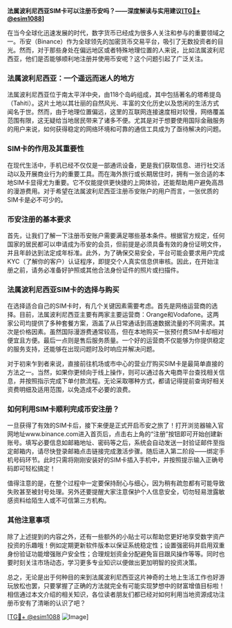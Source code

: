 **法属波利尼西亚SIM卡可以注册币安吗？——深度解读与实用建议[[TG💪+ @esim1088](https://t.me/s/esim1088)]**

在当今全球化迅速发展的时代，数字货币已经成为很多人关注和参与的重要领域之一。币安（Binance）作为全球领先的加密货币交易平台，吸引了无数投资者的目光。然而，对于那些身处在偏远地区或者特殊地理位置的人来说，比如法属波利尼西亚，他们是否能够顺利地注册并使用币安呢？这个问题引起了广泛关注。

### 法属波利尼西亚：一个遥远而迷人的地方

法属波利尼西亚位于南太平洋中央，由118个岛屿组成，其中包括著名的塔希提岛（Tahiti）。这片土地以其壮丽的自然风光、丰富的文化历史以及悠闲的生活方式闻名于世。然而，由于地理位置偏远，这里的互联网连接速度相对较慢，网络覆盖范围有限，这无疑给当地居民带来了诸多不便。尤其是对于想要使用国际金融服务的用户来说，如何获得稳定的网络环境和可靠的通信工具成为了亟待解决的问题。

### SIM卡的作用及其重要性

在现代生活中，手机已经不仅仅是一部通讯设备，更是我们获取信息、进行社交活动以及开展商业行为的重要工具。而在海外旅行或长期居住时，拥有一张合适的本地SIM卡显得尤为重要。它不仅能提供更快捷的上网体验，还能帮助用户避免高昂的漫游费用。对于希望在法属波利尼西亚注册币安账户的用户而言，一张优质的SIM卡是必不可少的。

### 币安注册的基本要求

首先，让我们了解一下注册币安账户需要满足哪些基本条件。根据官方规定，任何国家的居民都可以申请成为币安的会员，但前提是必须具备有效的身份证明文件，并且年龄达到法定成年标准。此外，为了确保交易安全，平台可能会要求用户完成KYC（了解你的客户）认证程序，即提交个人真实信息供审核。因此，在开始注册之前，请务必准备好护照或其他合法身份证件的照片或扫描件。

### 法属波利尼西亚SIM卡的选择与购买

在选择适合自己的SIM卡时，有几个关键因素需要考虑。首先是网络运营商的选择。目前，法属波利尼西亚主要有两家主要运营商：Orange和Vodafone。这两家公司均提供了多种套餐方案，涵盖了从日常通话到高速数据流量的不同需求。其次是价格因素。虽然国际漫游费通常较高，但在本地购买一张预付费SIM卡却相对便宜且方便。最后一点则是售后服务质量。一个好的运营商不仅能够为你提供稳定的服务支持，还能够在出现问题时及时响应并解决问题。

对于初来乍到者来说，直接前往机场或市中心的营业厅购买SIM卡是最简单直接的方法之一。当然，如果你更倾向于线上操作，则可以通过各大电商平台查找相关信息，并按照指示完成下单付款流程。无论采取哪种方式，都请记得提前查询好相关资费明细及适用范围，以免造成不必要的浪费。

### 如何利用SIM卡顺利完成币安注册？

一旦获得了有效的SIM卡后，接下来便是正式开启币安之旅了！打开浏览器输入官网地址www.binance.com进入首页后，点击右上角的“注册”按钮即可开始创建新账号。填写必要信息如邮箱地址、密码等之后，系统会自动发送一封验证邮件至指定邮箱内，请尽快登录邮箱点击链接完成激活步骤。随后进入第二阶段——绑定手机号码环节。此时只需将刚刚安装好的SIM卡插入手机中，并按照提示输入正确号码即可轻松搞定！

值得注意的是，在整个过程中一定要保持耐心与细心，因为稍有疏忽都有可能导致失败甚至被封号处理。另外还要提醒大家注意保护个人信息安全，切勿轻易泄露敏感资料给陌生人或不可信第三方机构。

### 其他注意事项

除了上述提到的内容之外，还有一些额外的小贴士可以帮助您更好地享受数字资产投资的乐趣哦！例如定期更新软件版本以保证系统稳定性；设置强密码并启用双重身份验证功能增强账户安全性；合理规划资金分配避免盲目跟风操作等等。同时也要时刻关注市场动态，学习更多专业知识以便做出更加明智的投资决策。

总之，无论是出于何种目的来到法属波利尼西亚这片神奇的土地上生活工作也好游玩放松也罢，只要掌握了正确的方法就完全有可能实现梦想中的财富增值目标啦！相信通过本文介绍的相关知识，各位读者朋友们都已经对如何利用当地资源成功注册币安有了清晰的认识了吧？

[[TG💪+ @esim1088](https://t.me/s/esim1088) ![Image](https://i.postimg.cc/4NQfJmqS/Snipaste-2025-05-13-00-14-12.png)]